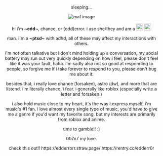 <!DOCTYPE html>
<html lang="en">
<head>
    <p align="center">sleeping...</p>
    <p align="center">
      <img src="https://i.postimg.cc/VsVQCsNc/maf.png" alt="maf image">
    </p>
    <p align="center">
      hi i'm <b>~edd~</b>, chance, or (edd)error. i use she/they and am a <img src="https://cdn.discordapp.com/emojis/1113878447761137744.webp?size=22&quality=lossless" alt="emoji" width="22" height="22"> <img src="https://cdn.discordapp.com/emojis/1113873394463690852.webp?size=22&quality=lossless" alt="emoji2" width="22" height="22">
</p>
</p> <p align="center">man. i'm a <b>~ptsd~</b> with adhd, all of these may affect my interactions with others.
    </p>
    <p align="center">
      i'm not often talkative but i don't mind holding up a conversation, my social battery may run out very quickly depending on how i feel, please don't feel like it was your fault, haha. i'm sadly also not so good at responding to people, so forgive me if i take forever to respond to you, please don't bug me about it.
    </p>
    <p align="center">
      besides that, i really love chance (forsaken), astro (dw), and more that are listend. i'm literally chance, i fear. i generally like roblox (especially write a letter and forsaken.)
    </p>
    <p align="center">
      i also hold music close to my heart, it's the way i express myself, i'm music's #1 fan. i love almost every single type of music, you'd have to give me a genre if you'd want my favorite song. but my interests are primarily from roblox and anime.
    </p>
    <p align="center">time to gamble!! :)</p>
    <p align="center"> 007n7 my love. </p>
<p align="center"> check this out!! https://edderrorr.straw.page/ https://rentry.co/edderr0r </p>
  </div>
</body>
</html>
